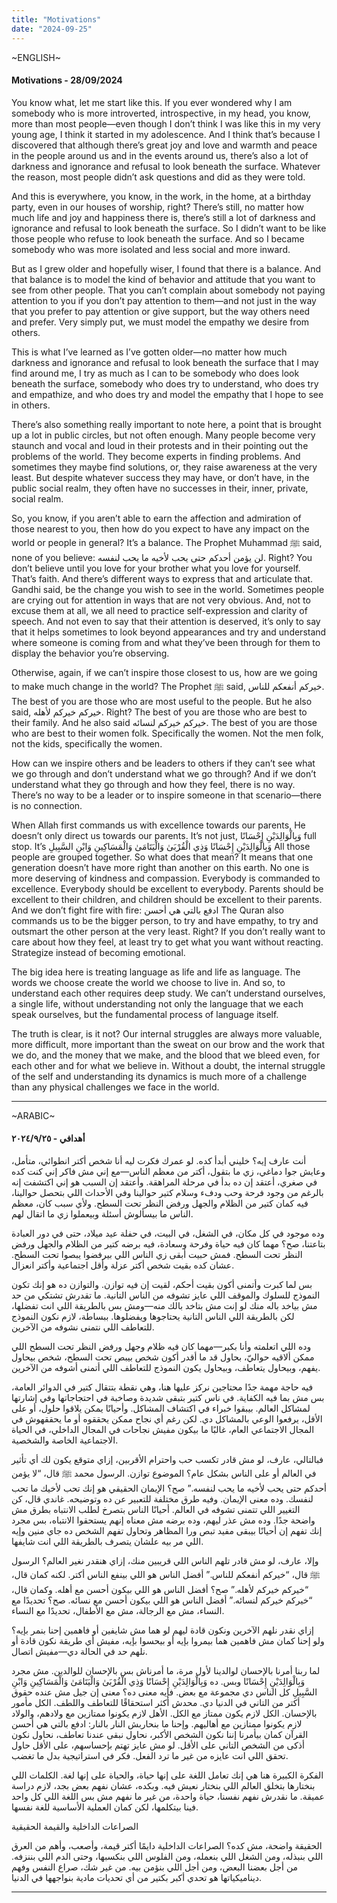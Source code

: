```yaml
---
title: "Motivations"
date: "2024-09-25"
---
```

~ENGLISH~

#### Motivations - 28/09/2024


You know what, let me start like this. If you ever wondered why I am somebody who is more introverted, introspective, in my head, you know, more than most people—even though I don’t think I was like this in my very young age, I think it started in my adolescence. And I think that’s because I discovered that although there’s great joy and love and warmth and peace in the people around us and in the events around us, there’s also a lot of darkness and ignorance and refusal to look beneath the surface. Whatever the reason, most people didn’t ask questions and did as they were told.

And this is everywhere, you know, in the work, in the home, at a birthday party, even in our houses of worship, right? There’s still, no matter how much life and joy and happiness there is, there’s still a lot of darkness and ignorance and refusal to look beneath the surface. So I didn’t want to be like those people who refuse to look beneath the surface. And so I became somebody who was more isolated and less social and more inward.

But as I grew older and hopefully wiser, I found that there is a balance. And that balance is to model the kind of behavior and attitude that you want to see from other people. That you can’t complain about somebody not paying attention to you if you don’t pay attention to them—and not just in the way that you prefer to pay attention or give support, but the way others need and prefer. Very simply put, we must model the empathy we desire from others.

This is what I’ve learned as I’ve gotten older—no matter how much darkness and ignorance and refusal to look beneath the surface that I may find around me, I try as much as I can to be somebody who does look beneath the surface, somebody who does try to understand, who does try and empathize, and who does try and model the empathy that I hope to see in others.

There’s also something really important to note here, a point that is brought up a lot in public circles, but not often enough. Many people become very staunch and vocal and loud in their protests and in their pointing out the problems of the world.  They become experts in finding problems. And sometimes they maybe find solutions, or, they raise awareness at the very least. But despite whatever success they may have, or don’t have, in the public social realm, they often have no successes in their, inner, private, social realm.

So, you know, if you aren’t able to earn the affection and admiration of those nearest to you, then how do you expect to have any impact on the world or people in general? It’s a balance. The Prophet Muhammad ﷺ said, none of you believe: لن يؤمن أحدكم حتى يحب لأخيه ما يحب لنفسه. Right? You don’t believe until you love for your brother what you love for yourself. That’s faith. And there’s different ways to express that and articulate that. Gandhi said, be the change you wish to see in the world.  Sometimes people are crying out for attention in ways that are not very obvious. And, not to excuse them at all, we all need to practice self-expression and clarity of speech. And not even to say that their attention is deserved, it’s only to say that it helps sometimes to look beyond appearances and try and understand where someone is coming from and what they’ve been through for them to display the behavior you’re observing.

Otherwise, again, if we can’t inspire those closest to us, how are we going to make much change in the world? The Prophet ﷺ said, خيركم أنفعكم للناس. The best of you are those who are most useful to the people. But he also said, خيركم خيركم لأهله. Right? The best of you are those who are best to their family. And he also said خيركم خيركم لنسائه. The best of you are those who are best to their women folk. Specifically the women. Not the men folk, not the kids, specifically the women.


How can we inspire others and be leaders to others if they can’t see what we go through and don’t understand what we go through? And if we don’t understand what they go through and how they feel, there is no way. There’s no way to be a leader or to inspire someone in that scenario—there is no connection.

When Allah first commands us with excellence towards our parents, He doesn’t only direct us towards our parents. It’s not just, وَبِالْوَالِدَيْنِ إِحْسَانًا full stop. It’s وَبِالْوَالِدَيْنِ إِحْسَانًا وَذِي الْقُرْبَىٰ وَالْيَتَامَىٰ وَالْمَسَاكِينِ وَابْنِ السَّبِيلِ  All those people are grouped together. So what does that mean? It means that one generation doesn’t have more right than another on this earth. No one is more deserving of kindness and compassion.  Everybody is commanded to excellence. Everybody should be excellent to everybody. Parents should be excellent to their children, and children should be excellent to their parents. And we don’t fight fire with fire:  ادفع بالتي هي أحسن The Quran also commands us to be the bigger person, to try and have empathy, to try and outsmart the other person at the very least. Right? If you don’t really want to care about how they feel, at least try to get what you want without reacting. Strategize instead of becoming emotional.

The big idea here is treating language as life and life as language. The words we choose create the world we choose to live in. And so, to understand each other requires deep study. We can’t understand ourselves, a single life, without understanding not only the language that we each speak ourselves, but the fundamental process of language itself.

The truth is clear, is it not? Our internal struggles are always more valuable, more difficult, more important than the sweat on our brow and the work that we do, and the money that we make, and the blood that we bleed even, for each other and for what we believe in. Without a doubt, the internal struggle of the self and understanding its dynamics is much more of a challenge than any physical challenges we face in the world.

---

~ARABIC~
#### أهدافي - ٢٥‏/٩‏/٢٠٢٤

أنت عارف إيه؟ خليني أبدأ كده. لو عمرك فكرت ليه أنا شخص أكتر انطوائي، متأمل، وعايش جوا دماغي، زي ما بتقول، أكتر من معظم الناس—مع إني مش فاكر إني كنت كده في صغري، أعتقد إن ده بدأ في مرحلة المراهقة. وأعتقد إن السبب هو إني اكتشفت إنه بالرغم من وجود فرحة وحب ودفء وسلام كتير حوالينا وفي الأحداث اللي بتحصل حوالينا، فيه كمان كتير من الظلام والجهل ورفض النظر تحت السطح. ولأي سبب كان، معظم الناس ما بيسألوش أسئلة وبيعملوا زي ما اتقال لهم.

وده موجود في كل مكان، في الشغل، في البيت، في حفلة عيد ميلاد، حتى في دور العبادة بتاعتنا، صح؟ مهما كان فيه حياة وفرحة وسعادة، فيه برضه كتير من الظلام والجهل ورفض النظر تحت السطح. فمش حبيت أبقى زي الناس اللي بيرفضوا يبصوا تحت السطح. عشان كده بقيت شخص أكتر عزلة وأقل اجتماعية وأكتر انعزال.

بس لما كبرت وأتمنى أكون بقيت أحكم، لقيت إن فيه توازن. والتوازن ده هو إنك تكون النموذج للسلوك والموقف اللي عايز تشوفه من الناس التانية. ما تقدرش تشتكي من حد مش بياخد باله منك لو إنت مش بتاخد بالك منه—ومش بس بالطريقة اللي انت تفضلها، لكن بالطريقة اللي الناس التانية يحتاجوها ويفضلوها. ببساطة، لازم نكون النموذج للتعاطف اللي نتمنى نشوفه من الآخرين.

وده اللي اتعلمته وأنا بكبر—مهما كان فيه ظلام وجهل ورفض النظر تحت السطح اللي ممكن ألاقيه حواليّ، بحاول قد ما أقدر أكون شخص بيبص تحت السطح، شخص بيحاول يفهم، وبيحاول يتعاطف، وبيحاول يكون النموذج للتعاطف اللي أتمنى أشوفه من الآخرين.

فيه حاجة مهمة جدًا محتاجين نركز عليها هنا، وهي نقطة بتتقال كتير في الدوائر العامة، بس مش بما فيه الكفاية. في ناس كتير بتبقى شديدة وصاخبة في احتجاجاتها وفي إشارتها لمشاكل العالم. بيبقوا خبراء في اكتشاف المشاكل. وأحيانًا يمكن يلاقوا حلول، أو على الأقل، يرفعوا الوعي بالمشاكل دي. لكن رغم أي نجاح ممكن يحققوه أو ما يحققهوش في المجال الاجتماعي العام، غالبًا ما بيكون مفيش نجاحات في المجال الداخلي، في الحياة الاجتماعية الخاصة والشخصية.

فبالتالي، عارف، لو مش قادر تكسب حب واحترام الأقربين، إزاي متوقع يكون لك أي تأثير في العالم أو على الناس بشكل عام؟ الموضوع توازن. الرسول محمد ﷺ قال، “لا يؤمن أحدكم حتى يحب لأخيه ما يحب لنفسه.” صح؟ الإيمان الحقيقي هو إنك تحب لأخيك ما تحب لنفسك. وده معنى الإيمان. وفيه طرق مختلفة للتعبير عن ده وتوضيحه. غاندي قال، كن التغيير اللي تتمنى تشوفه في العالم. أحيانًا الناس بتصرخ لطلب الانتباه بطرق مش واضحة جدًا. وده مش عذر ليهم، وده برضه مش معناه إنهم يستحقوا الانتباه، بس مجرد إنك تفهم إن أحيانًا بيبقى مفيد تبص ورا المظاهر وتحاول تفهم الشخص ده جاي منين وإيه اللي مر بيه علشان يتصرف بالطريقة اللي انت شايفها.

وإلا، عارف، لو مش قادر تلهم الناس اللي قريبين منك، إزاي هنقدر نغير العالم؟ الرسول ﷺ قال، “خيركم أنفعكم للناس.” أفضل الناس هو اللي بينفع الناس أكتر. لكنه كمان قال، “خيركم خيركم لأهله.” صح؟ أفضل الناس هو اللي بيكون أحسن مع أهله. وكمان قال، “خيركم خيركم لنسائه.” أفضل الناس هو اللي بيكون أحسن مع نسائه. صح؟ تحديدًا مع النساء، مش مع الرجالة، مش مع الأطفال، تحديدًا مع النساء.


إزاي نقدر نلهم الآخرين ونكون قادة ليهم لو هما مش شايفين أو فاهمين إحنا بنمر بإيه؟ ولو إحنا كمان مش فاهمين هما بيمروا بإيه أو بيحسوا بإيه، مفيش أي طريقة نكون قادة أو نلهم حد في الحالة دي—مفيش اتصال.


لما ربنا أمرنا بالإحسان لوالدينا لأول مرة، ما أمرناش بس بالإحسان للوالدين. مش مجرد وَبِالْوَالِدَيْنِ إِحْسَانًا وبس. ده وَبِالْوَالِدَيْنِ إِحْسَانًا وَذِي الْقُرْبَىٰ وَالْيَتَامَىٰ وَالْمَسَاكِينِ وَابْنِ السَّبِيلِ  كل الناس دي مجموعة مع بعض. فإيه معنى ده؟ معنى إن جيل مش عنده حقوق أكتر من التاني في الدنيا دي. محدش أكثر استحقاقًا للتعاطف واللطف. الكل مأمور بالإحسان. الكل لازم يكون ممتاز مع الكل. الأهل لازم يكونوا ممتازين مع ولادهم، والولاد لازم يكونوا ممتازين مع أهاليهم. وإحنا ما بنحاربش النار بالنار: ادفع بالتي هي أحسن القرآن كمان بيأمرنا إننا نكون الشخص الأكبر، نحاول نبقى عندنا تعاطف، نحاول نكون أذكى من الشخص التاني على الأقل. لو مش عايز تهتم بإحساسهم، على الأقل حاول تحقق اللي انت عايزه من غير ما ترد الفعل. فكر في استراتيجية بدل ما تغضب.


الفكرة الكبيرة هنا هي إنك تعامل اللغة على إنها حياة، والحياة على إنها لغة. الكلمات اللي بنختارها بتخلق العالم اللي بنختار نعيش فيه. وبكده، عشان نفهم بعض بجد، لازم دراسة عميقة. ما نقدرش نفهم نفسنا، حياة واحدة، من غير ما نفهم مش بس اللغة اللي كل واحد فينا بيتكلمها، لكن كمان العملية الأساسية للغة نفسها.

الصراعات الداخلية والقيمة الحقيقية

الحقيقة واضحة، مش كده؟ الصراعات الداخلية دايمًا أكتر قيمة، وأصعب، وأهم من العرق اللي بنبذله، ومن الشغل اللي بنعمله، ومن الفلوس اللي بنكسبها، وحتى الدم اللي بننزفه. من أجل بعضنا البعض، ومن أجل اللي بنؤمن بيه. من غير شك، صراع النفس وفهم ديناميكياتها هو تحدي أكبر بكتير من أي تحديات مادية بنواجهها في الدنيا.

---